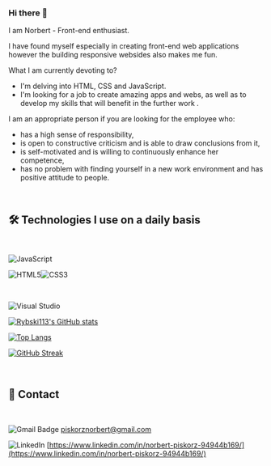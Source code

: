 


### Hi there 👋



I am Norbert -  Front-end enthusiast.

I have found myself especially in creating front-end web applications however the building responsive websides also makes me fun.

What I am currently devoting to?


- I'm delving into HTML, CSS and JavaScript.
- I'm looking for a job to create amazing apps and webs, as well as to develop my skills that will benefit in the further work .



I am an appropriate person if you are looking for the employee who:

- has a high sense of responsibility,
- is open to constructive criticism and is able to draw conclusions from it,
- is self-motivated and is willing to continuously enhance her competence,
- has no problem with finding yourself in a new work environment and has positive attitude to people. 

&nbsp;

##  🛠️ Technologies I use on a daily basis 

&nbsp;

![JavaScript](https://img.shields.io/badge/javascript-%23323330.svg?style=for-the-badge&logo=javascript&logoColor=%23F7DF1E)



![HTML5](https://img.shields.io/badge/html5-%23E34F26.svg?style=for-the-badge&logo=html5&logoColor=white)![CSS3](https://img.shields.io/badge/css3-%231572B6.svg?style=for-the-badge&logo=css3&logoColor=white)




&nbsp;



![Visual Studio](https://img.shields.io/badge/Visual%20Studio-5C2D91.svg?style=for-the-badge&logo=visual-studio&logoColor=white)


[![Rybski113's GitHub stats](https://github-readme-stats.vercel.app/api?username=Rybski113)](https://github.com/Rybski113/github-readme-stats)


[![Top Langs](https://github-readme-stats.vercel.app/api/top-langs/?username=Rybski113&layout=compact)](https://github.com/Rybski113/github-readme-stats)


[![GitHub Streak](https://github-readme-streak-stats.herokuapp.com/?user=Rybski113&currStreakNum=2FD3EB&fire=pink&sideLabels=F00&date_format=[Y.]n.j)](https://git.io/streak-stats)



&nbsp;

## 💬 Contact

&nbsp;



![Gmail Badge](https://img.shields.io/badge/-Gmail-c14438?style=for-the-badge&logo=Gmail&logoColor=white)    piskorznorbert@gmail.com

![LinkedIn](https://img.shields.io/badge/-LinkedIn-blue?style=for-the-badge&logo=Linkedin&logoColor=white)   [https://www.linkedin.com/in/norbert-piskorz-94944b169/](https://www.linkedin.com/in/norbert-piskorz-94944b169/)
